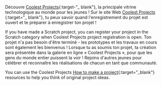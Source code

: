 Découvre [Coolest Projects](https://coolestprojects.org/){:target-"_ blank"}, la principale vitrine technologique au monde pour les jeunes ! Sur le site Web [Coolest Projects ](https://coolestprojects.org/){:target="_ blank"}, tu peux savoir quand l'enregistrement du projet est ouvert et te préparer à enregistrer ton projet !

If you have made a Scratch project, you can register your project in the Scratch category when Coolest Projects project registration is open. Ton projet n'a pas besoin d'être terminé - les prototypes et les travaux en cours sont également les bienvenus ! Lorsque tu as soumis ton projet, ta création sera présentée dans la galerie en ligne « Coolest Projects », pour que les gens du monde entier puissent la voir ! Rejoins d'autres jeunes pour célébrer et reconnaître les réalisations de chacun en tant que communauté.

You can use the Coolest Projects [How to make a project](https://coolestprojects.org/2020/03/31/how-to-make-a-project-workbook-and-additional-resources/){:target="_blank"} resources to help you think of original project ideas.
